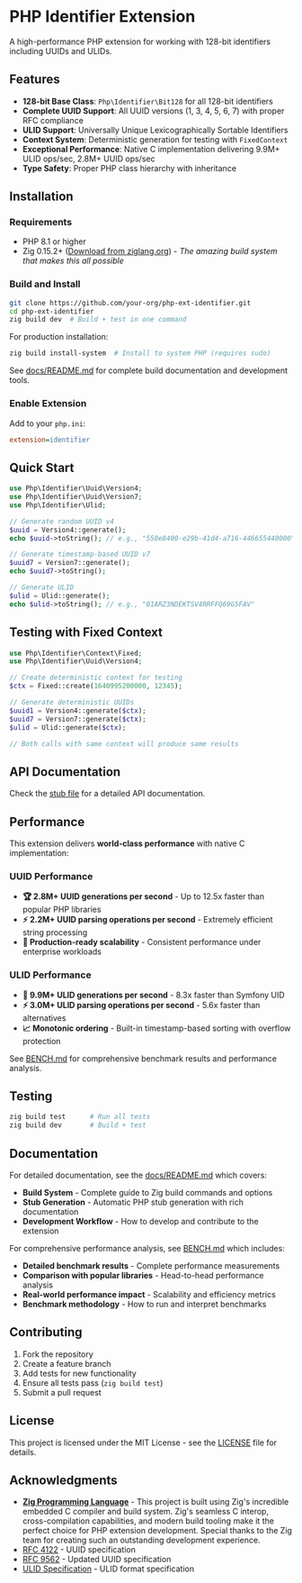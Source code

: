 # PHP Identifier Extension

A high-performance PHP extension for working with 128-bit identifiers including UUIDs and ULIDs.

## Features

- **128-bit Base Class**: `Php\Identifier\Bit128` for all 128-bit identifiers
- **Complete UUID Support**: All UUID versions (1, 3, 4, 5, 6, 7) with proper RFC compliance
- **ULID Support**: Universally Unique Lexicographically Sortable Identifiers
- **Context System**: Deterministic generation for testing with `FixedContext`
- **Exceptional Performance**: Native C implementation delivering 9.9M+ ULID ops/sec, 2.8M+ UUID ops/sec
- **Type Safety**: Proper PHP class hierarchy with inheritance

## Installation

### Requirements

- PHP 8.1 or higher
- Zig 0.15.2+ ([Download from ziglang.org](https://ziglang.org/download/)) - *The amazing build system that makes this all possible*

### Build and Install

```bash
git clone https://github.com/your-org/php-ext-identifier.git
cd php-ext-identifier
zig build dev  # Build + test in one command
```

For production installation:
```bash
zig build install-system  # Install to system PHP (requires sudo)
```

See [docs/README.md](docs/README.md) for complete build documentation and development tools.

### Enable Extension

Add to your `php.ini`:
```ini
extension=identifier
```

## Quick Start

```php
use Php\Identifier\Uuid\Version4;
use Php\Identifier\Uuid\Version7;
use Php\Identifier\Ulid;

// Generate random UUID v4
$uuid = Version4::generate();
echo $uuid->toString(); // e.g., "550e8400-e29b-41d4-a716-446655440000"

// Generate timestamp-based UUID v7
$uuid7 = Version7::generate();
echo $uuid7->toString();

// Generate ULID
$ulid = Ulid::generate();
echo $ulid->toString(); // e.g., "01ARZ3NDEKTSV4RRFFQ69G5FAV"
```

## Testing with Fixed Context

```php
use Php\Identifier\Context\Fixed;
use Php\Identifier\Uuid\Version4;

// Create deterministic context for testing
$ctx = Fixed::create(1640995200000, 12345);

// Generate deterministic UUIDs
$uuid1 = Version4::generate($ctx);
$uuid7 = Version7::generate($ctx);
$ulid = Ulid::generate($ctx);

// Both calls with same context will produce same results
```

## API Documentation

Check the [stub file](stubs/identifier.stub.php) for a detailed API documentation.

## Performance

This extension delivers **world-class performance** with native C implementation:

### UUID Performance
- **🏆 2.8M+ UUID generations per second** - Up to 12.5x faster than popular PHP libraries
- **⚡ 2.2M+ UUID parsing operations per second** - Extremely efficient string processing
- **🔧 Production-ready scalability** - Consistent performance under enterprise workloads

### ULID Performance
- **🚀 9.9M+ ULID generations per second** - 8.3x faster than Symfony UID
- **⚡ 3.0M+ ULID parsing operations per second** - 5.6x faster than alternatives
- **📈 Monotonic ordering** - Built-in timestamp-based sorting with overflow protection

See [BENCH.md](BENCH.md) for comprehensive benchmark results and performance analysis.

## Testing

```bash
zig build test      # Run all tests
zig build dev       # Build + test
```

## Documentation

For detailed documentation, see the [docs/README.md](docs/README.md) which covers:

- **Build System** - Complete guide to Zig build commands and options
- **Stub Generation** - Automatic PHP stub generation with rich documentation
- **Development Workflow** - How to develop and contribute to the extension

For comprehensive performance analysis, see [BENCH.md](BENCH.md) which includes:

- **Detailed benchmark results** - Complete performance measurements
- **Comparison with popular libraries** - Head-to-head performance analysis
- **Real-world performance impact** - Scalability and efficiency metrics
- **Benchmark methodology** - How to run and interpret benchmarks

## Contributing

1. Fork the repository
2. Create a feature branch
3. Add tests for new functionality
4. Ensure all tests pass (`zig build test`)
5. Submit a pull request

## License

This project is licensed under the MIT License - see the [LICENSE](LICENSE) file for details.

## Acknowledgments

- **[Zig Programming Language](https://ziglang.org/)** - This project is built using Zig's incredible embedded C compiler and build system. Zig's seamless C interop, cross-compilation capabilities, and modern build tooling make it the perfect choice for PHP extension development. Special thanks to the Zig team for creating such an outstanding development experience.
- [RFC 4122](https://tools.ietf.org/html/rfc4122) - UUID specification
- [RFC 9562](https://tools.ietf.org/html/rfc9562) - Updated UUID specification
- [ULID Specification](https://github.com/ulid/spec) - ULID format specification
